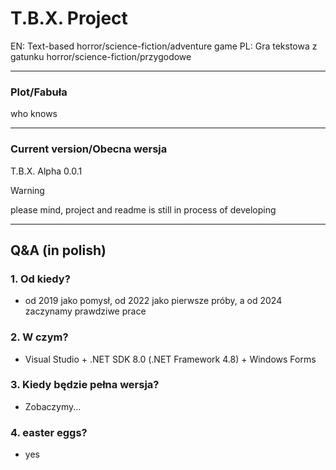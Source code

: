 # T.B.X. Project
EN: Text-based horror/science-fiction/adventure game
PL: Gra tekstowa z gatunku horror/science-fiction/przygodowe

---
### Plot/Fabuła
who knows

---
### Current version/Obecna wersja
T.B.X. Alpha 0.0.1

> [!WARNING]
> please mind, project and readme is still in process of developing

---
## Q&A (in polish)
### 1. Od kiedy?
   * od 2019 jako pomysł, od 2022 jako pierwsze próby, a od 2024 zaczynamy prawdziwe prace
### 2. W czym?
   * Visual Studio + .NET SDK 8.0 (.NET Framework 4.8) + Windows Forms
### 3. Kiedy będzie pełna wersja?
   * Zobaczymy...
### 4. easter eggs?
   * yes
